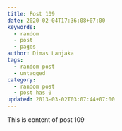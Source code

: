 ```yaml
---
title: Post 109
date: 2020-02-04T17:36:08+07:00
keywords:
  - random
  - post
  - pages
author: Dimas Lanjaka
tags:
  - random post
  - untagged
category:
  - random post
  - post has 0
updated: 2013-03-02T03:07:44+07:00
---
```

This is content of post 109